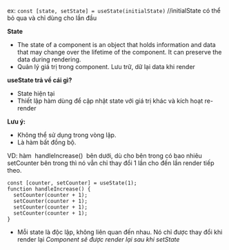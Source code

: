 ex: `const [state, setState] = useState(initialState)`
//initialState có thể bỏ qua và chỉ dùng cho lần đầu

**State**  
- The state of a component is an object that holds information and data that may change over the lifetime of the component. It can preserve the data during rendering.
- Quản lý giá trị trong component. Lưu trữ, dữ lại data khi render

**useState trả về cái gì?**
- State hiện tại
- Thiết lập hàm dùng để cập nhật state với giá trị khác và kích hoạt re-render

**Lưu ý:**
- Không thể sử dụng trong vòng lặp.
- Là hàm bất đồng bộ.

VD: hàm  handleIncrease()  bên dưới, dù cho bên trong có bao nhiêu setCounter bên trong thì nó vẫn chỉ thay đổi 1 lần cho đến lần render tiếp theo.
```
const [counter, setCounter] = useState(1);
function handleIncrease() {
  setCounter(counter + 1);
  setCounter(counter + 1);
  setCounter(counter + 1);
  setCounter(counter + 1);
}
```

- Mỗi state là độc lập, không liên quan đến nhau. Nó chỉ được thay đổi khi render lại
*Component sẽ được render lại sau khi setState*

